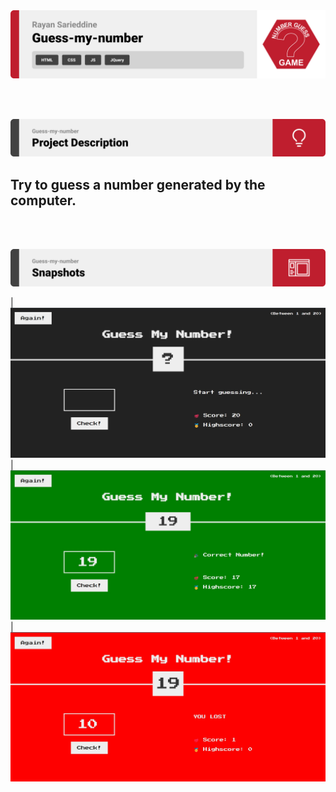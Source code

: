 <img src="./readme/title1.svg"/>

<br><br>

<!-- project philosophy -->
<img src="./readme/title2.svg"/>

## Try to guess a number generated by the computer.

<br><br>

<!-- Prototyping -->
<img src="./readme/title3.svg"/>

| ![Landing](./readme/demo.jpg)
| ![Landing](./readme/demo2.jpg)
| ![Landing](./readme/demo3.jpg)
